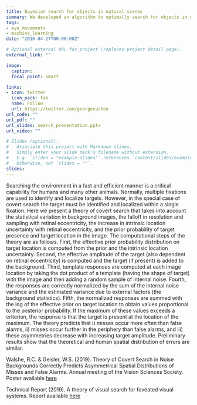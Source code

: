 ```yaml
---
title: Bayesian search for objects in natural scenes 
summary: We developed an algorithm to optimally search for objects in natural scenes. We tested humans against our optimal benchmark.
tags:
- eye_movements
- machine_learning
date: "2016-04-27T00:00:00Z"

# Optional external URL for project (replaces project detail page).
external_link: ""

image:
  caption:
  focal_point: Smart

links:
- icon: twitter
  icon_pack: fab
  name: Follow
  url: https://twitter.com/georgecushen
url_code: ""
url_pdf: ""
url_slides: search_presentation.pptx
url_video: ""

# Slides (optional).
#   Associate this project with Markdown slides.
#   Simply enter your slide deck's filename without extension.
#   E.g. `slides = "example-slides"` references `content/slides/example-slides.md`.
#   Otherwise, set `slides = ""`.
slides:
---
```


Searching the environment in a fast and efficient manner is a critical capability for humans and many other animals. Normally, multiple fixations
are used to identify and localize targets. However, in the special case of covert search the target must be identified and localized within a single
fixation. Here we present a theory of covert search that takes into account the statistical variation in background images, the falloff in resolution and
sampling with retinal eccentricity, the increase in intrinsic location uncertainty with retinal eccentricity, and the prior probability of target presence
and target location in the image. The computational steps of the theory are as follows. First, the effective prior probability distribution on target location
is computed from the prior and the intrinsic location uncertainty. Second, the effective amplitude of the target (also dependent on retinal eccentricity) is computed and the target (if present) is added to the background. Third, template responses are computed at each image location by taking the dot product of a template (having the shape of target) with the image and then adding a random sample of internal noise. Fourth, the responses are correctly normalized by the sum of the internal noise variance and the estimated variance due to external factors (the background statistics). Fifth, the normalized responses are summed with the log of the effective prior on target location to obtain values proportional to the posterior probability. If the maximum of these values exceeds a criterion, the response is that the target is present at the location of the maximum. The theory predicts that i) misses occur more often than false alarms, ii) misses occur further in the periphery than false alarms, and iii) these asymmetries decrease with increasing target amplitude. Preliminary results show that the theoretical and human spatial distribution of errors are similar. 

Walshe, R.C. & Geisler, W.S. (2019). Theory of Covert Search in Noise Backgrounds Correctly Predicts Asymmetrical Spatial Distributions of Misses and False Alarms. Annual meeting of the Vision Sciences Society. Poster available [here](https://calenwalshe.com/files/vss_2019_search_poster.pdf)

Technical Report (2019). A theory of visual search for foveated visual systems.  Report available [here](https://calenwalshe.com/files/tech_report_nov_1_2019.pdf)
